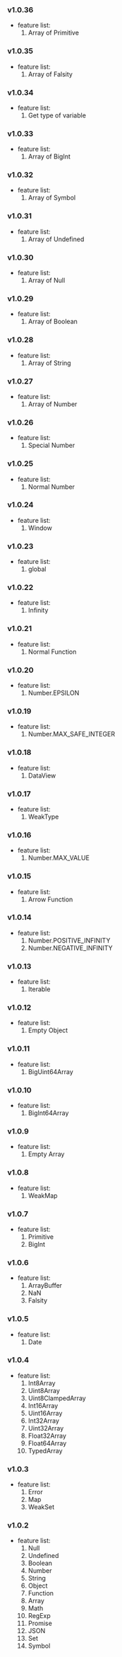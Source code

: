 ### v1.0.36
+ feature list:
  1. Array of Primitive

### v1.0.35
+ feature list:
  1. Array of Falsity

### v1.0.34
+ feature list:
  1. Get type of variable

### v1.0.33
+ feature list:
  1. Array of BigInt

### v1.0.32
+ feature list:
  1. Array of Symbol

### v1.0.31
+ feature list:
  1. Array of Undefined

### v1.0.30
+ feature list:
  1. Array of Null

### v1.0.29
+ feature list:
  1. Array of Boolean

### v1.0.28
+ feature list:
  1. Array of String

### v1.0.27
+ feature list:
  1. Array of Number

### v1.0.26
+ feature list:
  1. Special Number

### v1.0.25
+ feature list:
  1. Normal Number

### v1.0.24
+ feature list:
  1. Window

### v1.0.23
+ feature list:
  1. global

### v1.0.22
+ feature list:
  1. Infinity

### v1.0.21
+ feature list:
  1. Normal Function

### v1.0.20
+ feature list:
  1. Number.EPSILON

### v1.0.19
+ feature list:
  1. Number.MAX_SAFE_INTEGER

### v1.0.18
+ feature list:
  1. DataView

### v1.0.17
+ feature list:
  1. WeakType

### v1.0.16
+ feature list:
  1. Number.MAX_VALUE

### v1.0.15
+ feature list:
  1. Arrow Function

### v1.0.14
+ feature list:
  1. Number.POSITIVE_INFINITY
  2. Number.NEGATIVE_INFINITY

### v1.0.13
+ feature list:
  1. Iterable

### v1.0.12
+ feature list:
  1. Empty Object

### v1.0.11
+ feature list:
  1. BigUint64Array

### v1.0.10
+ feature list:
  1. BigInt64Array

### v1.0.9
+ feature list:
  1. Empty Array

### v1.0.8
+ feature list:
  1. WeakMap

### v1.0.7
+ feature list:
  1. Primitive
  2. BigInt

### v1.0.6
+ feature list:
  1. ArrayBuffer
  2. NaN
  3. Falsity

### v1.0.5
+ feature list:
  1. Date

### v1.0.4
+ feature list:
  1. Int8Array
  2. Uint8Array
  3. Uint8ClampedArray
  4. Int16Array
  5. Uint16Array
  6. Int32Array
  7. Uint32Array
  8. Float32Array
  9. Float64Array
  10. TypedArray

### v1.0.3
+ feature list:
  1. Error
  2. Map
  3. WeakSet


### v1.0.2
+ feature list:
  1. Null
  2. Undefined
  3. Boolean
  4. Number
  5. String
  6. Object
  7. Function
  8. Array
  9. Math
  10. RegExp
  11. Promise
  12. JSON
  13. Set
  14. Symbol
